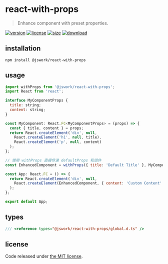 # react-with-props
> Enhance component with preset properties.

[![version][version-image]][version-url]
[![license][license-image]][license-url]
[![size][size-image]][size-url]
[![download][download-image]][download-url]

## installation
```shell
npm install @jswork/react-with-props
```

## usage
```js
import withProps from '@jswork/react-with-props';
import React from 'react';

interface MyComponentProps {
  title: string;
  content: string;
}

const MyComponent: React.FC<MyComponentProps> = (props) => {
  const { title, content } = props;
  return React.createElement('div', null,
    React.createElement('h1', null, title),
    React.createElement('p', null, content)
  );
};

// 使用 withProps 直接传递 defaultProps 和组件
const EnhancedComponent = withProps({ title: 'Default Title' }, MyComponent);

const App: React.FC = () => {
  return React.createElement('div', null,
    React.createElement(EnhancedComponent, { content: 'Custom Content' })
  );
};

export default App;
```

## types
```ts
/// <reference types="@jswork/react-with-props/global.d.ts" />
```

## license
Code released under [the MIT license](https://github.com/afeiship/react-with-props/blob/master/LICENSE.txt).

[version-image]: https://img.shields.io/npm/v/@jswork/react-with-props
[version-url]: https://npmjs.org/package/@jswork/react-with-props

[license-image]: https://img.shields.io/npm/l/@jswork/react-with-props
[license-url]: https://github.com/afeiship/react-with-props/blob/master/LICENSE.txt

[size-image]: https://img.shields.io/bundlephobia/minzip/@jswork/react-with-props
[size-url]: https://github.com/afeiship/react-with-props/blob/master/dist/index.min.js

[download-image]: https://img.shields.io/npm/dm/@jswork/react-with-props
[download-url]: https://www.npmjs.com/package/@jswork/react-with-props
